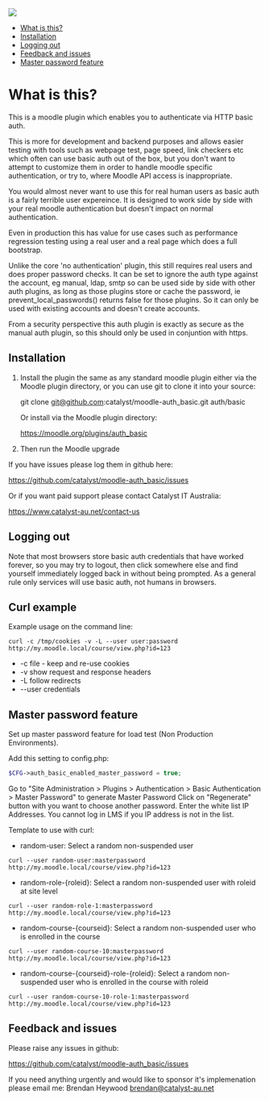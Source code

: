 <a href="https://travis-ci.org/catalyst/moodle-auth_basic">
<img src="https://travis-ci.org/catalyst/moodle-auth_basic.svg?branch=master">
</a>

* [What is this?](#what-is-this)
* [Installation](#installation)
* [Logging out](#logging-out)
* [Feedback and issues](#feedback-and-issues)
* [Master password feature](#master-password-feature)

What is this?
========================

This is a moodle plugin which enables you to authenticate via HTTP basic auth.

This is more for development and backend purposes and allows easier testing with tools such as webpage test, page speed, link checkers etc which often can use basic auth out of the box, but you don't want to attempt to customize them in order to handle moodle specific authentication, or try to, where Moodle API access is inappropriate.

You would almost never want to use this for real human users as basic auth is a fairly terrible user expereince. It is designed to work side by side with your real moodle authentication but doesn't impact on normal authentication.

Even in production this has value for use cases such as performance regression testing using a real user and a real page which does a full bootstrap.

Unlike the core 'no authentication' plugin, this still requires real users and does proper password checks. It can be set to ignore the auth type against the account, eg manual, ldap, smtp so can be used side by side with other auth plugins, as long as those plugins store or cache the password, ie prevent_local_passwords() returns false for those plugins. So it can only be used with existing accounts and doesn't create accounts.

From a security perspective this auth plugin is exactly as secure as the manual auth plugin, so this should only be used in conjuntion with https.

Installation
------------

1. Install the plugin the same as any standard moodle plugin either via the
Moodle plugin directory, or you can use git to clone it into your source:

     git clone git@github.com:catalyst/moodle-auth_basic.git auth/basic

    Or install via the Moodle plugin directory:
    
     https://moodle.org/plugins/auth_basic

2. Then run the Moodle upgrade

If you have issues please log them in github here:

https://github.com/catalyst/moodle-auth_basic/issues

Or if you want paid support please contact Catalyst IT Australia:

https://www.catalyst-au.net/contact-us


Logging out
-----------

Note that most browsers store basic auth credentials that have worked forever, so you may try to logout, then click somewhere else and find yourself immediately logged back in without being prompted. As a general rule only services will use basic auth, not humans in browsers.

Curl example
------------

Example usage on the command line:

```curl -c /tmp/cookies -v -L --user user:password http://my.moodle.local/course/view.php?id=123```

 * -c file - keep and re-use cookies
 * -v show request and response headers
 * -L follow redirects
 * --user credentials
 
 
 Master password feature
 ------------
 
 Set up master password feature for load test (Non Production Environments).
 
 Add this setting to config.php:
 
 ```php
$CFG->auth_basic_enabled_master_password = true;
 ```
 
 Go to "Site Administration > Plugins > Authentication > Basic Authentication > Master Password" to generate Master Password
 Click on "Regenerate" button with you want to choose another password.
 Enter the white list IP Addresses. You cannot log in LMS if you IP address is not in the list.
 
 Template to use with curl:
 
 * random-user: Select a random non-suspended user
 
 ```curl --user random-user:masterpassword http://my.moodle.local/course/view.php?id=123```
 
 * random-role-{roleid}: Select a random non-suspended user with roleid at site level
 
 ```curl --user random-role-1:masterpassword http://my.moodle.local/course/view.php?id=123```
 
 * random-course-{courseid}: Select a random non-suspended user who is enrolled in the course
 
 ```curl --user random-course-10:masterpassword http://my.moodle.local/course/view.php?id=123```
 
 * random-course-{courseid}-role-{roleid}: Select a random non-suspended user who is enrolled in the course with roleid
 
 ```curl --user random-course-10-role-1:masterpassword http://my.moodle.local/course/view.php?id=123```
 

Feedback and issues
-------------------

Please raise any issues in github:

https://github.com/catalyst/moodle-auth_basic/issues

If you need anything urgently and would like to sponsor it's implemenation please email me: Brendan Heywood brendan@catalyst-au.net

